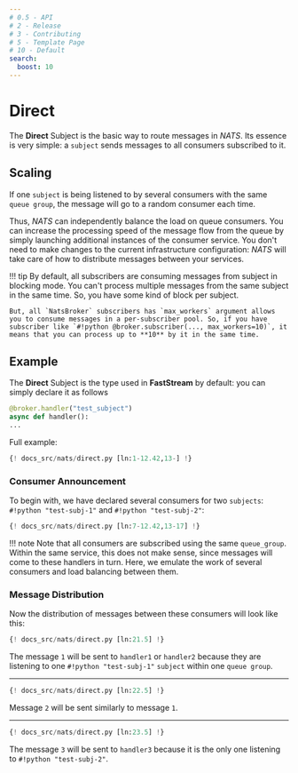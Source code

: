 ```yaml
---
# 0.5 - API
# 2 - Release
# 3 - Contributing
# 5 - Template Page
# 10 - Default
search:
  boost: 10
---
```


# Direct

The **Direct** Subject is the basic way to route messages in *NATS*. Its essence is very simple:
a `subject` sends messages to all consumers subscribed to it.

## Scaling

If one `subject` is being listened to by several consumers with the same `queue group`, the message will go to a random consumer each time.

Thus, *NATS* can independently balance the load on queue consumers. You can increase the processing speed of the message flow from the queue by simply launching additional instances of the consumer service. You don't need to make changes to the current infrastructure configuration: *NATS* will take care of how to distribute messages between your services.

!!! tip
    By default, all subscribers are consuming messages from subject in blocking mode. You can't process multiple messages from the same subject in the same time. So, you have some kind of block per subject.

    But, all `NatsBroker` subscribers has `max_workers` argument allows you to consume messages in a per-subscriber pool. So, if you have subscriber like `#!python @broker.subscriber(..., max_workers=10)`, it means that you can process up to **10** by it in the same time.


## Example

The **Direct** Subject is the type used in **FastStream** by default: you can simply declare it as follows

```python
@broker.handler("test_subject")
async def handler():
...
```

Full example:

```python linenums="1"
{! docs_src/nats/direct.py [ln:1-12.42,13-] !}
```

### Consumer Announcement

To begin with, we have declared several consumers for two `subjects`: `#!python "test-subj-1"` and `#!python "test-subj-2"`:

```python linenums="7" hl_lines="1 5 9"
{! docs_src/nats/direct.py [ln:7-12.42,13-17] !}
```

!!! note
    Note that all consumers are subscribed using the same `queue_group`. Within the same service, this does not make sense, since messages will come to these handlers in turn.
    Here, we emulate the work of several consumers and load balancing between them.

### Message Distribution

Now the distribution of messages between these consumers will look like this:

```python
{! docs_src/nats/direct.py [ln:21.5] !}
```

The message `1` will be sent to `handler1` or `handler2` because they are listening to one `#!python "test-subj-1"` `subject` within one `queue group`.

---

```python
{! docs_src/nats/direct.py [ln:22.5] !}
```

Message `2` will be sent similarly to message `1`.

---

```python
{! docs_src/nats/direct.py [ln:23.5] !}
```

The message `3` will be sent to `handler3` because it is the only one listening to `#!python "test-subj-2"`.
